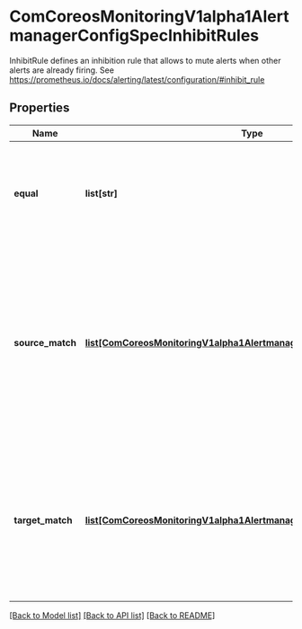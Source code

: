 # ComCoreosMonitoringV1alpha1AlertmanagerConfigSpecInhibitRules

InhibitRule defines an inhibition rule that allows to mute alerts when other alerts are already firing. See https://prometheus.io/docs/alerting/latest/configuration/#inhibit_rule
## Properties
Name | Type | Description | Notes
------------ | ------------- | ------------- | -------------
**equal** | **list[str]** | Labels that must have an equal value in the source and target alert for the inhibition to take effect. | [optional] 
**source_match** | [**list[ComCoreosMonitoringV1alpha1AlertmanagerConfigSpecSourceMatch]**](ComCoreosMonitoringV1alpha1AlertmanagerConfigSpecSourceMatch.md) | Matchers for which one or more alerts have to exist for the inhibition to take effect. The operator enforces that the alert matches the resource’s namespace. | [optional] 
**target_match** | [**list[ComCoreosMonitoringV1alpha1AlertmanagerConfigSpecSourceMatch]**](ComCoreosMonitoringV1alpha1AlertmanagerConfigSpecSourceMatch.md) | Matchers that have to be fulfilled in the alerts to be muted. The operator enforces that the alert matches the resource’s namespace. | [optional] 

[[Back to Model list]](../README.md#documentation-for-models) [[Back to API list]](../README.md#documentation-for-api-endpoints) [[Back to README]](../README.md)


